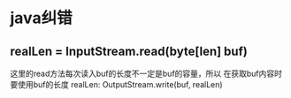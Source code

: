# java纠错

## realLen = InputStream.read(byte[len] buf)

这里的read方法每次读入buf的长度不一定是buf的容量，所以
在获取buf内容时要使用buf的长度 realLen:
OutputStream.write(buf, realLen)